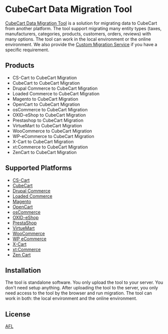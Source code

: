 
# CubeCart Data Migration Tool
[CubeCart Data Migration Tool](https://d2d-soft.com/21-cubecart-migration) is a solution for migrating data to CubeCart from another platform. The tool support migrating many entity types (taxes, manufacturers, categories, products, customers, orders, reviews) with many options. The tool can work in the local environment or the online environment. We also provide the [Custom Migration Service](http://d2d-soft.com/migration-services/296-data-migration-customization.html) if you have a specific requirement. 

## Products
- CS-Cart to CubeCart Migration
- CubeCart to CubeCart Migration
- Drupal Commerce to CubeCart Migration
- Loaded Commerce to CubeCart Migration
- Magento to CubeCart Migration
- OpenCart to CubeCart Migration
- osCommerce to CubeCart Migration
- OXID-eShop to CubeCart Migration
- Prestashop to CubeCart Migration
- VirtueMart to CubeCart Migration
- WooCommerce to CubeCart Migration
- WP-eCommerce to CubeCart Migration
- X-Cart to CubeCart Migration
- xt:Commerce to CubeCart Migration
- ZenCart to CubeCart Migration

## Supported Platforms
- [CS-Cart](https://www.cs-cart.com/)
- [CubeCart](https://www.cubecart.com/)
- [Drupal Commerce](https://drupalcommerce.org/)
- [Loaded Commerce](https://loadedcommerce.com/)
- [Magento](https://magento.com/)
- [OpenCart](https://www.opencart.com/)
- [osCommerce](https://www.oscommerce.com/)
- [OXID-eShop](https://www.oxid-esales.com)
- [PrestaShop](https://www.prestashop.com)
- [VirtueMart](https://virtuemart.net/)
- [WooCommerce](https://woocommerce.com/)
- [WP eCommerce](https://wpecommerce.org/)
- [X-Cart](https://www.x-cart.com/)
- [xt:Commerce](https://www.xt-commerce.com/)
- [Zen Cart](https://www.zen-cart.com/)

## Installation
The tool is standalone software. You only upload the tool to your server. You don't need setup anything. After uploading the tool to the server, you only need access to the tool by the browser and run migration. The tool can work in both: the local environment and the online environment.

## License

[AFL](http://d2d-soft.com/license/AFL.txt)
